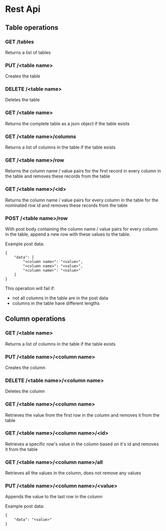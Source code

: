 # Rest Api

## Table operations

### GET /tables

Returns a list of tables

### PUT /&lt;table name&gt;

Creates the table

### DELETE /&lt;table name&gt;

Deletes the table

### GET /&lt;table name&gt;

Returns the complete table as a json object if the table exists

### GET /&lt;table name&gt;/columns

Returns a list of columns in the table if the table exists

### GET /&lt;table name&gt;/row

Returns the column name / value pairs for the first record in every column in the table and removes these records from the table

### GET /&lt;table name&gt;/&lt;id&gt;

Returns the column name / value pairs for every column in the table for the nominated row id and removes these records from the table

### POST /&lt;table name&gt;/row

With post body containing the column name / value pairs for every column in the table, append a new row with these values to the table.

Example post data:
```
{
	"data": [
		"<column name>": "<value>",
		"<column name>": "<value>",
		"<column name>": "<value>"
	]
}
```

This operation will fail if:
- not all columns in the table are in the post data
- columns in the table have different lengths


## Column operations

### GET /&lt;table name&gt;

Returns a list of columns in the table if the table exists

### PUT /&lt;table name&gt;/&lt;column name&gt;

Creates the column

### DELETE /&lt;table name&gt;/&lt;column name&gt;

Deletes the column

### GET /&lt;table name&gt;/&lt;column name&gt;

Retrieves the value from the first row in the column and removes it from the table

### GET /&lt;table name&gt;/&lt;column name&gt;/&lt;id&gt;

Retrieves a specific row's value in the column based on it's id and removes it from the table

### GET /&lt;table name&gt;/&lt;column name&gt;/all

Retrieves all the values in the column, does not remove any values

### PUT /&lt;table name&gt;/&lt;column name&gt;/&lt;value&gt;

Appends the value to the last row in the column

Example post data:
```
{
	"data": "<value>"
}
```

